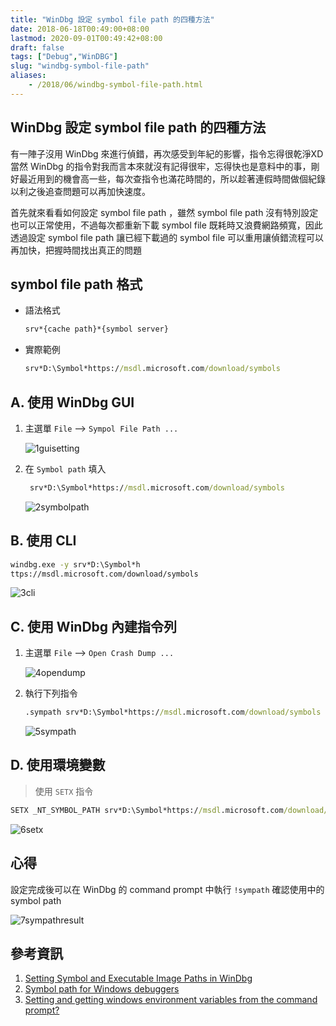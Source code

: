 ```yaml
---
title: "WinDbg 設定 symbol file path 的四種方法"
date: 2018-06-18T00:49:00+08:00
lastmod: 2020-09-01T00:49:42+08:00
draft: false
tags: ["Debug","WinDBG"]
slug: "windbg-symbol-file-path"
aliases:
    - /2018/06/windbg-symbol-file-path.html
---
```

## WinDbg 設定 symbol file path 的四種方法

有一陣子沒用 WinDbg 來進行偵錯，再次感受到年紀的影響，指令忘得很乾淨XD  當然 WinDbg 的指令對我而言本來就沒有記得很牢，忘得快也是意料中的事，剛好最近用到的機會高一些，每次查指令也滿花時間的，所以趁著連假時間做個紀錄以利之後追查問題可以再加快速度。

首先就來看看如何設定 symbol file path ，雖然 symbol file path 沒有特別設定也可以正常使用，不過每次都重新下載 symbol file 既耗時又浪費網路頻寬，因此透過設定 symbol file path 讓已經下載過的 symbol file 可以重用讓偵錯流程可以再加快，把握時間找出真正的問題

## symbol file path 格式

- 語法格式

    ```cmd
    srv*{cache path}*{symbol server}
    ```

- 實際範例

    ```cmd
    srv*D:\Symbol*https://msdl.microsoft.com/download/symbols
    ```

## A. 使用 WinDbg GUI

1. 主選單 `File` --> `Sympol File Path ...`

    ![1guisetting](https://user-images.githubusercontent.com/3851540/41510052-9295c476-7290-11e8-8097-641d3446410e.png)

2. 在 `Symbol path` 填入

    ```cmd
     srv*D:\Symbol*https://msdl.microsoft.com/download/symbols
    ```

    ![2symbolpath](https://user-images.githubusercontent.com/3851540/41510054-92caf59c-7290-11e8-8ae6-dfbf2dfd4ca0.png)

## B. 使用 CLI

```cmd
windbg.exe -y srv*D:\Symbol*h
ttps://msdl.microsoft.com/download/symbols
```

![3cli](https://user-images.githubusercontent.com/3851540/41510055-930141b0-7290-11e8-8a94-4daf1cf0cd77.png)

## C. 使用 WinDbg 內建指令列

1. 主選單 `File` --> `Open Crash Dump ...`

    ![4opendump](https://user-images.githubusercontent.com/3851540/41510048-91625484-7290-11e8-8109-b60d4e237430.png)

2. 執行下列指令

    ```cmd
    .sympath srv*D:\Symbol*https://msdl.microsoft.com/download/symbols
    ```

    ![5sympath](https://user-images.githubusercontent.com/3851540/41510049-91e52f6c-7290-11e8-9815-34faa0ba2c4c.png)

## D. 使用環境變數

> 使用 `SETX` 指令

```cmd
SETX _NT_SYMBOL_PATH srv*D:\Symbol*https://msdl.microsoft.com/download/symbols
```

![6setx](https://user-images.githubusercontent.com/3851540/41510050-9226708a-7290-11e8-91a0-6b88232671b0.png)

## 心得

設定完成後可以在 WinDbg 的 command prompt 中執行 `!sympath` 確認使用中的 symbol path

![7sympathresult](https://user-images.githubusercontent.com/3851540/41510051-9261fcf4-7290-11e8-927d-59e23c1ff2bf.png)

## 參考資訊

1. [Setting Symbol and Executable Image Paths in WinDbg](https://docs.microsoft.com/en-us/windows-hardware/drivers/debugger/setting-symbol-and-source-paths-in-windbg?WT.mc_id=DOP-MVP-5002594)
2. [Symbol path for Windows debuggers](https://docs.microsoft.com/en-us/windows-hardware/drivers/debugger/symbol-path?WT.mc_id=DOP-MVP-5002594)
3. [Setting and getting windows environment variables from the command prompt?](https://superuser.com/questions/79612/setting-and-getting-windows-environment-variables-from-the-command-prompt)
